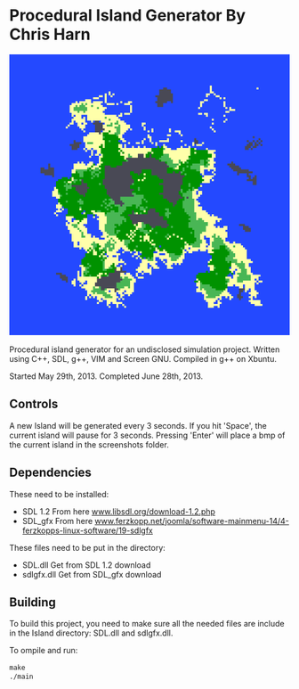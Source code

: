 
Procedural Island Generator By Chris Harn
======

![Generated Island](/screenshots/island50.bmp?raw=true)

Procedural island generator for an undisclosed simulation project. Written using C++, SDL, g++, VIM and Screen GNU.  Compiled in g++ on Xbuntu.  

Started May 29th, 2013. Completed June 28th, 2013.

## Controls

A new Island will be generated every 3 seconds. If you hit 'Space', the current island will pause for 3 seconds. Pressing 'Enter' will place a bmp of the current island in the screenshots folder.

## Dependencies

These need to be installed:
- SDL 1.2		From here www.libsdl.org/download-1.2.php
- SDL_gfx		From here www.ferzkopp.net/joomla/software-mainmenu-14/4-ferzkopps-linux-software/19-sdlgfx

These files need to be put in the directory:
- SDL.dll		Get from SDL 1.2 download
- sdlgfx.dll 	Get from SDL_gfx download

## Building

To build this project, you need to make sure all the needed files are include in the Island directory: SDL.dll and sdlgfx.dll.

To ompile and run:

    make
    ./main
